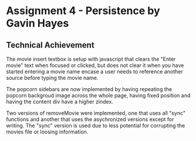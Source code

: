 Assignment 4 - Persistence by Gavin Hayes
===


Technical Achievement
---

The movie insert textbox is setup with javascript that clears the "Enter movie" text when focused or clicked, but does not clear it when you have started entering a movie name encase a user needs to reference another source before typing the movie name.

The popcorn sidebars are now implemented by having repeating the popcorn backgroud image across the whole page, having fixed position and having the content div have a higher zindex.

Two versions of removeMovie were implemented, one that uses all "sync" functions and another that uses the asychronized versions except for writing. The "sync" version is used due to less potential for corrupting the movies file or loosing information.

